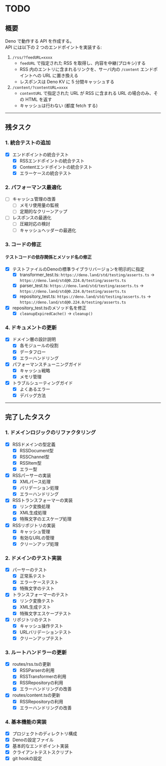 # TODO

## 概要

Deno で動作する API を作成する。  
API には以下の 2 つのエンドポイントを実装する:

1. `/rss/?feedURL=xxxx`
   - `feedURL` で指定された RSS を取得し、内容を中継(プロキシ)する
   - RSS 内のエントリに含まれるリンクを、サーバ内の `/content` エンドポイントへの URL に置き換える
   - レスポンスは Deno KV に 5 分間キャッシュする
2. `/content/?contentURL=xxxx`
   - `contentURL` で指定された URL が RSS に含まれる URL の場合のみ、その HTML を返す
   - キャッシュは行わない (都度 fetch する)

---

## 残タスク

### 1. 統合テストの追加

- [x] エンドポイントの統合テスト
  - [x] RSSエンドポイントの統合テスト
  - [x] Contentエンドポイントの統合テスト
  - [x] エラーケースの統合テスト

### 2. パフォーマンス最適化

- [ ] キャッシュ管理の改善
  - [ ] メモリ使用量の監視
  - [ ] 定期的なクリーンアップ
- [ ] レスポンスの最適化
  - [ ] 圧縮対応の検討
  - [ ] キャッシュヘッダーの最適化

### 3. コードの修正

#### テストコードの依存関係とメソッド名の修正

- [x] テストファイルのDenoの標準ライブラリバージョンを明示的に指定
  - [x] transformer_test.ts: `https://deno.land/std/testing/asserts.ts` → `https://deno.land/std@0.224.0/testing/asserts.ts`
  - [x] parser_test.ts: `https://deno.land/std/testing/asserts.ts` → `https://deno.land/std@0.224.0/testing/asserts.ts`
  - [x] repository_test.ts: `https://deno.land/std/testing/asserts.ts` → `https://deno.land/std@0.224.0/testing/asserts.ts`
- [x] repository_test.tsのメソッド名を修正
  - [x] `cleanupExpiredCache()` → `cleanup()`

### 4. ドキュメントの更新

- [x] ドメイン層の設計説明
  - [x] 各モジュールの役割
  - [x] データフロー
  - [x] エラーハンドリング
- [x] パフォーマンスチューニングガイド
  - [x] キャッシュ戦略
  - [x] メモリ管理
- [x] トラブルシューティングガイド
  - [x] よくあるエラー
  - [x] デバッグ方法

---

## 完了したタスク

### 1. ドメインロジックのリファクタリング

- [x] RSSドメインの型定義
  - [x] RSSDocument型
  - [x] RSSChannel型
  - [x] RSSItem型
  - [x] エラー型
- [x] RSSパーサーの実装
  - [x] XMLパース処理
  - [x] バリデーション処理
  - [x] エラーハンドリング
- [x] RSSトランスフォーマーの実装
  - [x] リンク変換処理
  - [x] XML生成処理
  - [x] 特殊文字のエスケープ処理
- [x] RSSリポジトリの実装
  - [x] キャッシュ管理
  - [x] 有効なURLの管理
  - [x] クリーンアップ処理

### 2. ドメインのテスト実装

- [x] パーサーのテスト
  - [x] 正常系テスト
  - [x] エラーケーステスト
  - [x] 特殊文字のテスト
- [x] トランスフォーマーのテスト
  - [x] リンク変換テスト
  - [x] XML生成テスト
  - [x] 特殊文字エスケープテスト
- [x] リポジトリのテスト
  - [x] キャッシュ操作テスト
  - [x] URLバリデーションテスト
  - [x] クリーンアップテスト

### 3. ルートハンドラーの更新

- [x] routes/rss.tsの更新
  - [x] RSSParserの利用
  - [x] RSSTransformerの利用
  - [x] RSSRepositoryの利用
  - [x] エラーハンドリングの改善
- [x] routes/content.tsの更新
  - [x] RSSRepositoryの利用
  - [x] エラーハンドリングの改善

### 4. 基本機能の実装

- [x] プロジェクトのディレクトリ構成
- [x] Denoの設定ファイル
- [x] 基本的なエンドポイント実装
- [x] クライアントテストスクリプト
- [x] git hookの設定